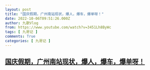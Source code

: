 ```yaml
---
layout: post
title: "国庆假期，广州南站现状，爆人，爆车，爆单呀！"
date: 2022-10-06T09:51:26.000Z
author: 九歌Vlog
from: https://www.youtube.com/watch?v=3451Lh8ByWc
tags: [ 九哥记 ]
comments: True
categories: [ 九哥记 ]
---
```

<!--1665049886000-->
[国庆假期，广州南站现状，爆人，爆车，爆单呀！](https://www.youtube.com/watch?v=3451Lh8ByWc)
------

<div>

</div>

